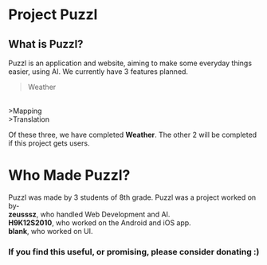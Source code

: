 # Project Puzzl
## What is Puzzl?
Puzzl is an application and website, aiming to make some everyday things easier, using AI. We currently have 3 features planned.
>Weather
<br>
>Mapping
<br>
>Translation

Of these three, we have completed **Weather**. 
The other 2 will be completed if this project gets users.

# Who Made Puzzl?
Puzzl was made by 3 students of 8th grade.
Puzzl was a project worked on by-
<br>
**zeusssz**, who handled Web Development and AI. 
<br>
**H9K12S2010**, who worked on the Android and iOS app. 
<br>
**blank**, who worked on UI.

### If you find this useful, or promising, please consider donating :)


